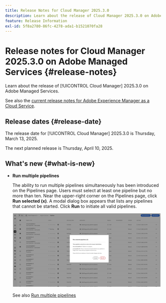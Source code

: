```yaml
---
title: Release Notes for Cloud Manager 2025.3.0
description: Learn about the release of Cloud Manager 2025.3.0 on Adobe Managed Services.
feature: Release Information
exl-id: 5f8a2780-86fc-4278-ada1-b1521070fa28
---
```

# Release notes for Cloud Manager 2025.3.0 on Adobe Managed Services {#release-notes}

<!-- RELEASE WIKI  https://wiki.corp.adobe.com/display/DMSArchitecture/Cloud+Manager+2025.02.0+Release -->

Learn about the release of [!UICONTROL Cloud Manager] 2025.3.0 on Adobe Managed Services.

See also the [current release notes for Adobe Experience Manager as a Cloud Service](https://experienceleague.adobe.com/en/docs/experience-manager-cloud-service/content/release-notes/home).

## Release dates {#release-date}

The release date for [!UICONTROL Cloud Manager] 2025.3.0 is Thursday, March 13, 2025. 

The next planned release is Thursday, April 10, 2025.

## What's new {#what-is-new}

* **Run multiple pipelines**

    The ability to run multiple pipelines simultaneously has been introduced on the Pipelines page. Users must select at least one pipeline but no more than ten. Near the upper-right corner on the Pipelines page, click **Run selected (x)**. A modal dialog box appears that lists any pipelines that cannot be started. Click **Run** to initiate all valid pipelines.

    ![Run selected pipelines dialog box](/help/release-notes/assets/run-selected-pipelines.png)

    See also [Run multiple pipelines](/help/using/managing-pipelines.md#run-multiple-pipelines)



<!--

## Beta program {#beta-program}

Be a part of Cloud Manager's Beta program and have a chance to test upcoming features.

### Self-service Service Pack updates for AMS Cloud Manager customers 

As part of the Beta program, Adobe Managed Services Cloud Manager customers can now perform self-service service pack updates through the **Cloud Manager** user interface. This feature is currently available *only for development environments* and includes limited error reporting for failures.  

Customers can check for service pack updates on the **Program Overview** page under the **Environments** section (**three-dot menu**).

![Check for updates menu option](/help/release-notes/assets/check-for-updates-1.png)

![Update Service Pack dialog box](/help/release-notes/assets/check-for-updates-2.png)

The installation and upgrade process can be tracked on the **Activity** page. 

Once the process is complete, customers must **approve the execution** for the service pack upgrade to finalize successfully.

![Approve service page update](/help/release-notes/assets/check-for-updates-3.png)

If you are interested in testing this new feature and sharing your feedback, contact your Adobe Customer Success Engineer.

See also [Service Pack Updates for Development Environments - Beta](/help/using/service-packs-environments.md).



## Bug fixes {#bug-fixes}

* A

Known Issues {#known-issues}

* A -->
